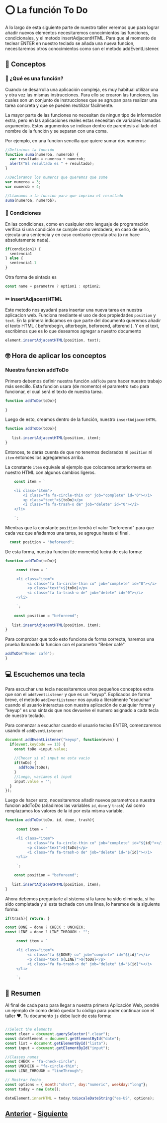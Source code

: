 # ⭕ La función To Do

A lo largo de esta siguiente parte de nuestro taller veremos que para lograr añadir nuevos elementos necesitaremos conocimientos las funciones, condicionales, y el metodo insertAdjacentHTML. Para que al momento de teclear ENTER en nuestro teclado se añada una nueva funcion, necesitaremos otros conocimientos como son el metodo addEventListener.
## 🤗 Conceptos
### 👀 ¿Qué es una función?
Cuando se desarrolla una aplicación compleja, es muy habitual utilizar una y otra vez las mismas instrucciones. Para ello se crearon las funciones, las cuales son un conjunto de instrucciones que se agrupan para realizar una tarea concreta y que se pueden reutilizar fácilmente. 

La mayor parte de las funciones no necesitan de ningun tipo de información extra, pero en las aplicaciones reales estas necesitan de variables llamadas argumentos. Estos argumentos se indican dentro de parentesis al lado del nombre de la función y se separan con una coma.

Por ejemplo, en una funcion sencilla que quiere sumar dos numeros:

```js
//Definimos la función
function suma(numeroa, numerob) {
  var resultado = numeroa + numerob;
  alert("El resultado es " + resultado);
}

//Declaramos los numeros que queremos que sume
var numeroa = 3;
var numerob = 4;

//Llamamos a la funcion para que imprima el resultado
suma(numeroa, numerob);
```

### 🔀 Condiciones 
En las condiciones, como en cualquier otro lenguaje de programación verifica si una condición se cumple como verdadera, en caso de serlo, ejecuta una sentencia y en caso contrario ejecuta otra (o no hace absolutamente nada).

```js
if(condicion1) {
  sentencia1
} else {
  sentencia1.1
}
```
Otra forma de sintaxis es 

```js
const name = parametro ? option1 : option2;
```
### ✂ insertAdjacentHTML
Este metodo nos ayudará para insertar una nueva tarea en nuestra aplicacion web. Funciona mediante el uso de dos propiedades ``position`` y ``text``. En la primera indicamos en que parte del documento queremos añadir el texto HTML ( beforebegin, afterbegin, beforeend, afterend ). Y en el text, escribimos que es lo que deseamos agregar a nuestro documento

```js
element.insertAdjacentHTML(position, text);
```
## 🤓 Hora de aplicar los conceptos

### Nuestra funcion addToDo
Primero debemos definir nuestra función ``addToDo`` para hacer nuestro trabajo más sencillo. Esta funcion usara (de momento) el parametro ``toDo`` para funcionar, el cual será el texto de nuestra tarea.

```js
function addToDo(toDo){
  
}
```

Luego de esto, creamos dentro de la función, nuestro ``insertAdjacentHTML``

```js
function addToDo(toDo){
   
   list.insertAdjacentHTML(position, item);
}
```
Entonces, te darás cuenta de que no tenemos declarados ni ``position`` ni ``item`` entonces los agregaremos arriba. 

La constante ``item`` equivale al ejemplo que colocamos anteriormente en nuestro HTML con algunos cambios ligeros.

```js
    const item = `

    <li class="item">
        <i class="fa fa-circle-thin co" job="complete" id="0"></i>
        <p class="text">${toDo}</p>
        <i class="fa fa-trash-o de" job="delete" id="0"></i>
    </li>

    `;
```
Mientras que la constante ``position`` tendrá el valor "beforeend" para que cada vez que añadamos una tarea, se agregue hasta el final.


```js
  const position = "beforeend";
```

De esta forma, nuestra funcion (de momento) lucirá de esta forma:


```js
function addToDo(toDo){

     const item = `

     <li class="item">
          <i class="fa fa-circle-thin co" job="complete" id="0"></i>
          <p class="text">${toDo}</p>
          <i class="fa fa-trash-o de" job="delete" id="0"></i>
     </li>

     `;
    
    const position = "beforeend";
    
   list.insertAdjacentHTML(position, item);
}
```
Para comprobar que todo esto funciona de forma correcta, haremos una prueba llamando la funcion con el parametro "Beber café"

```js
addToDo("Beber café");
}
```

## 💻 Escuchemos una tecla
Para escuchar una tecla necesitaremos unos pequeños conceptos extra que son el ``addEventListener`` y que es un "keyup". Explicados de forma breve, el metodo ``addEventListener`` nos ayuda a literalmente "escuchar" cuando el usuario interactua con nuestra aplicación de cualquier forma y "keyup" es una sintaxis que nos devuelve el numero asignado a cada tecla de nuestro teclado.

Para comenzar a escuchar cuando el usuario teclea ENTER, comenzaremos usando el ``addEventListener``:

```js
document.addEventListener("keyup", function(even) {
  if(event.keyCode == 13) {
    const toDo =input.value;
    
    //Checar si el input no esta vacio
    if(toDo) {
      addToDo(toDo);
    }
    //Luego, vaciamos el input
    input.value = "";
  }
});
```
Luego de hacer esto, necesitaremos añadir nuevos parametros a nuestra funcion addToDo (añadimos las variables ``id``, ``done`` y ``trash``) Asi como remplazamos los valores de la id por esta misma variable. 

```js
function addToDo(toDo, id, done, trash){
     
     const item = `

     <li class="item">
          <i class="fa fa-circle-thin co" job="complete" id="${id}"></i>
          <p class="text">${toDo}</p>
          <i class="fa fa-trash-o de" job="delete" id="${id}"></i>
     </li>

     `;
    
    const position = "beforeend";
    
   list.insertAdjacentHTML(position, item);
}
```
Ahora debemos preguntarle al sistema si la tarea ha sido eliminada, si ha sido completada y si esta tachada con una linea, lo haremos de la siguiente forma:

```js
if(trash){ return; }

const DONE = done ? CHECK : UNCHECK;
const LINE = done ? LINE_THROUGH : "";

     const item = `

     <li class="item">
          <i class="fa ${DONE} co" job="complete" id="${id}"></i>
          <p class="text ${LINE}">${toDo}</p>
          <i class="fa fa-trash-o de" job="delete" id="${id}"></i>
     </li>

     `;

```
## 👅 Resumen
Al final de cada paso para llegar a nuestra primera Aplicación Web, pondré un ejemplo de como debió quedar tu código para poder continuar con el taller ❤. Tu  documento ``js`` debe lucir de esta forma:

```js

//Select the elements
const clear = document.querySelector(".clear");
const dateElement = document.getElementById("date");
const list = document.getElementById("lista");
const input = document.getElementById("input");

//Classes names
const CHECK = "fa-check-circle";
const UNCHECK = "fa-circle-thin";
const LINE_THROUGH = "lineThrough";

// Mostrar fecha
const options = { month:"short", day:"numeric", weekday:"long"};
const today = new Date();

dateElement.innerHTML = today.toLocaleDateString("es-US", options);

```

## [Anterior](https://github.com/WorkshopTechnology/Materiales/blob/master/Talleres/CuentosDeJavascript/1.5.-comentariosVariables,prettyThings.md) - [Siguiente](https://github.com/WorkshopTechnology/Materiales/blob/master/Talleres/CuentosDeJavascript/4.-%20reusandoConFunciones.md)
